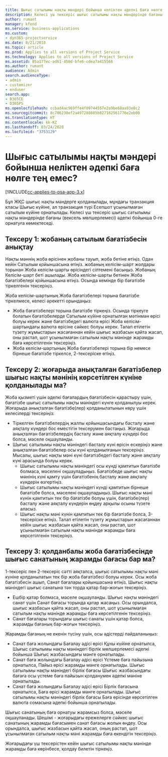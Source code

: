 ```yaml
---
title: Шығыс сатылымы нақты мәндері бойынша неліктен әдепкі баға нөлге тең емес?
description: Келесі үш тексеріс шығыс сатылымы нақты мәндерінде бағаны әдепкі бойынша 0-ге орнатуға көмектеседі.
author: rumant
manager: kfend
ms.service: business-applications
ms.custom:
- dyn365-projectservice
ms.date: 8/21/2018
ms.topic: article
ms.prod: Applies to all versions of Project Service
ms.technology: Applies to all versions of Project Service
ms.assetid: 85a177ec-ad61-450d-bfe6-cdea7a415566
ms.author: rumant
audience: Admin
search.audienceType:
- admin
- customizer
- enduser
search.app:
- D365CE
- D365PS
ms.openlocfilehash: ccbad4ac969ffe4f09744557e2a9be68aa93e8c2
ms.sourcegitcommit: 8c786230ef2a497280885b827162561776e2eb00
ms.translationtype: HT
ms.contentlocale: kk-KZ
ms.lasthandoff: 03/24/2020
ms.locfileid: "3753129"
---
```

# <a name="why-is-the-price-defaulting-to-zero-on-expense-sales-actuals"></a>Шығыс сатылымы нақты мәндері бойынша неліктен әдепкі баға нөлге тең емес?

[!INCLUDE[cc-applies-to-psa-app-3.x](../includes/cc-applies-to-psa-app-3x.md)]

Бұл ЖҚС шығыс нақты мәндерге қолданылады, мұндағы транзакция класы Шығыс күйіне, ал транзакция түрі Есепшот ұсынылмаған сатылым күйіне орнатылады. Келесі үш тексеріс шығыс сатылымы нақты мәндерінде бағаны (вексель мөлшерлемесі) әдепкі бойынша 0-ге орнатуға көмектеседі.

## <a name="check-1-identify-the-sales-price-list-for-project"></a>Тексеру 1: жобаның сатылым бағатізбесін анықтау

Нақты мәннің жоба өрісінен жобаны тауып, жоба бетіне өтіңіз. Одан кейін Сатылым қойыншасына өтіңіз. жобаның келісім-шарт жолдары торынан Жоба келісім-шарты өрісіндегі сілтемені басыңыз. Жобаның Келісім-шарт беті ашылады. Жоба келісім-шарты бетінен Жоба бағатізбелері қойыншасына өтіңіз. Осында кемінде бір бағатізбе тіркелгенін тексеріңіз.

Жоба келісім-шартының Жоба бағатізбелері торына бағатізбе тіркелмесе, келесі әрекетті орындаңыз:

- Жоба бағатізбелері торына бағатізбе тіркеңіз. Осында тіркеуге болатын бағатізбелерде Сатылым күйіне орнатылған мәтінмән өрісі болуы керек және бағатізбедегі валюта өрісі Жоба келісім-шартындағы валюта өрісіне сәйкес болуы керек. Талап етілетін түзету жұмыстарын жасағаннан кейін шығыс жазбасын қайта жасап, оны растап, шот ұсынылмаған сатылым нақты мәнінде жарамды баға көрсетілгенін тексеріңіз.
- Жоба келісім-шартының Жоба бағатізбелері торына бір немесе бірнеше бағатізбе тіркелсе, 2-тексеріске өтіңіз.

## <a name="check-2-are-any-of-the-price-lists-identified-above-valid-for-the-specific-date-of-the-expense-actual"></a>Тексеру 2: жоғарыда анықталған бағатізбелер шығыс нақты мәнінің көрсетілген күніне қолданылады ма?

Жоба қызметі үшін әдепкі бағалардың бағатізбесін қарастыру үшін, бағатізбе шығыс сатылымы нақты мәніндегі күнге қолданылуы керек. Жоғарыда анықталған бағатізбе(лер) қолданылатынын көру үшін келесілерді тексеріңіз:

- Тіркелген бағатізбелердің жалпы қойыншасындағы басталу және аяқталу күндері бос еместігін тексерумен бастаңыз. Жоғарыда анықталған бағатізбелердің басталу және аяқталу күндері бос болса, мәселе оқшауланды. 
- Шығыс сатылымы нақты мәніндегі басталу күні өрісін ескеріңіз және анықталған бағатізбелер осы күні қолданылғанын тексеріңіз. Мысалы, шығыс нақты мәні күні бағатізбедегі басталу және аяқталу күні арасында болуы керек. 
    - Шығыс сатылымы нақты мәніндегі осы күнді қамтитын бағатізбе болмаса, мәселені оқшауладыңыз. Бағатізбеде шығыс нақты мәнінің күні қамту үшін бағатізбенің басталу және аяқталу күндерін өзгертіңіз. 
    - Шығыс сатылымы нақты мәніндегі күнді қамтитын бірнеше бағатізбе болса, мәселені оқшауладыңыз. Шығыс нақты мәні күнін қамтитын тек бір бағатізбе болуы үшін, бағатізбе(лер) басталу және аяқталу күндерін өңдеу арқылы осыны түзете аласыз. 
    - Шығыс нақты мәні күнін қамтитын тек бір бағатізбе болса, 3-тексеріске өтіңіз.
Талап етілетін түзету жұмыстарын жасағаннан кейін шығыс жазбасын қайта жасап, оны растап, шот ұсынылмаған сатылым нақты мәнінде жарамды баға көрсетілгенін тексеріңіз.

## <a name="check-3-is-there-a-valid-price-for-the-expense-category-in-the-applicable-project-price-list"></a>Тексеру 3: қолданбалы жоба бағатізбесінде шығыс санатының жарамды бағасы бар ма? 

1-тексеріс пен 2-тексеріс сәтті аяқталса, шығыс сатылымы нақты мәні күніне қолданылатын тек бір жоба бағатізбесі болуы керек. Осы жоба бағатізбесін ашып, Санат бағалары қойыншасына өтіңіз. Шығыс нақты мәніндегі шығыс санатына тән торда қатар бар-жоғын тексеріңіз.
 
- Ешбір қатар болмаса, мәселе оқшауланды. Шығыс нақты мәніндегі санат үшін Санат бағасы торында қатар жасаңыз. Осы орындалса, шығыс жазбасын қайта жасап, оны растап, шот ұсынылмаған сатылым нақты мәнінде жарамды баға көрсетілгенін тексеріңіз. 
- Санат бағалары торындағы шығыс санаты үшін қатар болса, жарамды бағаның бар-жоғын тексеріңіз.

Жарамды бағаның не екенін түсіну үшін, осы әдістерді пайдаланыңыз:

- Санат баға жолындағы Бағалау әдісі өрісі Құны күйіне орнатылса, Шығыс сатылымы нақты мәніндегі бірлік мөлшерлемесі әдепкі бойынша Шығыс жазбасындағы мәнге орнатылады.
- Санат баға жолындағы Бағалау әдісі өрісі Үстеме баға пайызына орнатылса, Пайыз өрісі жарамды мәнге орнатылады. Шығыс сатылымы нақты мәніндегі бірлік бағасы Шығыс жазбасындағы бағаға осы үстеме баға пайызын қолданумен әдепкі мәніне орнатылады.
- Санат баға жолындағы Бағалау әдісі өрісі Бірлік бағасына орнатылса, Баға өрісі жарамды мәнге орнатылады. Шығыс сатылымы нақты мәніндегі бірлік бағасы Баға өрісінде көрсетілген валюта сомасына әдепкі бойынша орнатылады.

Шығыс санатының баға орнатуы жарамсыз болса, мәселе оқшауланады. Шешімі - жоғарыдағы ережелерге сәйкес шығыс санатының жарамды бағасымен санат бағасы жолын өңдеу. Осы орындалса, шығыс жазбасын қайта жасап, оның растап, шот ұсынылмаған сатылым нақты мәні жарамды баға екендігін тексеріңіз.

Жоғарыдағы үш тексерістен кейін шығыс сатылымы нақты мәнінде жарамды баға көрінбесе, қолдау билетін тіркеңіз.


